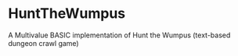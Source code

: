 # HuntTheWumpus
A Multivalue BASIC implementation of Hunt the Wumpus (text-based dungeon crawl game)
